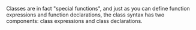 Classes are in fact "special functions", and just as you can define function expressions and function declarations, the class syntax has two components: class expressions and class declarations.
